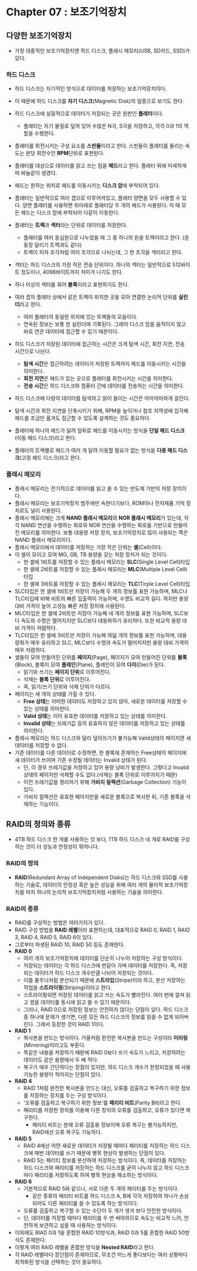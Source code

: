 # Chapter 07 : 보조기억장치

## 다양한 보조기억장치

- 가장 대중적인 보조기억장치엔 하드 디스크, 플래시 메모리(USB, SD카드, SSD)가 있다.

### 하드 디스크

- 하드 디스크는 자기적인 방식으로 데이터를 저장하는 보조기억장치이다.
- 이 때문에 하드 디스크를 **자기 디스크**(Magnetic Disk)의 일종으로 보기도 한다.
- 하드 디스크에 실질적으로 데이터가 저장되는 곳은 원판인 **플래터**이다.
  - 플래터는 자기 물질로 덮여 있어 수많은 N극, S극을 저장하고, 각각 0과 1의 역할을 수행한다.
- 플래터를 회전시키는 구성 요소를 **스핀들**이라고 한다. 스핀들이 플래터를 돌리는 속도는 분당 회전수인 **RPM**단위로 표현된다.
- 플래터를 대상으로 데이터를 읽고 쓰는 침을 **헤드**라고 한다. 플래터 위에 미세하게 떠 바늘같이 생겼다.
- 헤드는 원하는 위치로 헤드를 이동시키는 **디스크 암**에 부착되어 있다.
- 플래터는 일반적으로 여러 겹으로 이루어져있고, 플래터 양면을 모두 사용할 수 있다. 양면 플래터를 사용하면 위아래로 플래터당 두 개의 헤드가 사용된다. 이 때 모든 헤드는 디스크 암에 부착되어 다같이 이동한다.

- 플래터는 **트랙**과 **섹터**라는 단위로 데이터를 저장한다.
  - 플래터를 여러 동심원으로 나누었을 때 그 중 하나의 원을 트랙이라고 한다. (운동장 달리기 트랙과도 같다)
  - 트랙이 피자 조각처럼 여러 조각으로 나뉘는데, 그 한 조각을 섹터라고 한다.
- 섹터는 하드 디스크의 가장 작은 전송 단위이다. 하나의 섹터는 일반적으로 512바이트 정도이나, 4096바이트까지 차이가 나기도 한다.
- 하나 이상의 섹터를 묶어 **블록**이라고 표현하기도 한다.
- 여러 겹의 플래터 상에서 같은 트랙이 위치한 곳을 모아 연결한 논리적 단위를 **실린더**라고 한다.
  - 여러 플래터의 동일한 위치에 있는 트랙들의 모음이다.
  - 연속된 정보는 보통 한 실린더에 기록된다. 그래야 디스크 암을 움직이지 않고 바로 연관 데이터에 접근할 수 있기 때문이다.
- 하드 디스크가 저장된 데이터에 접근하는 시간은 크게 탐색 시간, 회전 지연, 전송 시간으로 나뉜다.
  - **탐색 시간**은 접근하려는 데이터가 저장된 트랙까지 헤드를 이동시키는 시간을 의미한다.
  - **회전 지연**은 헤드가 있는 곳으로 플래터를 회전시키는 시간을 의미한다.
  - **전송 시간**은 하드 디스크와 컴퓨터 간에 데이터를 전송하는 시간을 의미한다.
- 하드 디스크에 다량의 데이터를 탐색하고 읽어 들이는 시간은 어마어마하게 걸린다.
- 탐색 시간과 회전 지연을 단축시키기 위해, RPM을 높이거나 참조 지역성에 입각해 헤드를 조금만 옮겨도 접근할 수 있도록 설계하는 것도 중요하다.
- 플래터에 하나의 헤드가 달려 앞뒤로 헤드를 이동시키는 방식을 **단일 헤드 디스크**(이동 헤드 디스크)라고 한다.
- 플래터의 트랙별로 헤드가 여러 개 달려 이동할 필요가 없는 방식을 **다중 헤드 디스크**(고정 헤드 디스크)라고 한다.

### 플래시 메모리

- 플래시 메모리는 전기적으로 데이터를 읽고 쓸 수 있는 반도체 기반의 저장 장치이다.
- 플래시 메모리는 보조기억장치 범주에만 속한다기보다, ROM이나 전자제품 기억 장치로도 널리 사용된다.
- 플래시 메모리에는 크게 **NAND 플래시 메모리**와 **NOR 플래시 메모리**가 있는데, 각각 NAND 연산을 수행하는 회로와 NOR 연산을 수행하는 회로를 기반으로 만들어진 메모리를 의미한다. 보통 대용량 저장 장치, 보조기억장치로 많이 사용되는 쪽은 NAND 플래시 메모리이다.
- 플래시 메모리에서 데이터를 저장하는 가장 작은 단위는 **셀**(Cell)이다.
- 이 셀이 모이고 모여 MG, GB, TB 용량을 갖는 저장 장치가 되는 것이다.
  - 한 셀에 1비트를 저장할 수 있는 플래시 메모리는 **SLC**(Single Level Cell)타입
  - 한 셀에 2비트를 저장할 수 있는 플래시 메모리는 **MLC**(Multiple Level Cell)타입
  - 한 셀에 3비트를 저장할 수 있는 플래시 메모리는 **TLC**(Tirple Level Cell)타입
- SLC타입은 한 셀에 1비트만 저장이 가능해 두 개의 정보를 표현 가능하며, MLC나 TLC타입에 비해 비트의 빠른 입출력이 가능하며, 수명도 비교적 길다. 하지만 용량 대비 가격이 높아 고성능 빠른 저장 장치에 사용된다.
- MLC타입은 한 셀에 2비트만 저장이 가능해 네 개의 정보를 표현 가능하며, SLC보다 속도와 수명은 떨어지지만 SLC보다 대용화하기 유리하다. 또한 비교적 용량 대비 가격이 저렴하다.
- TLC타입은 한 셀에 3비트만 저장이 가능해 여덟 개의 정보를 표현 가능하며, 대용량화가 매우 유리하고 SLC, MLC보다 수명과 속도가 떨어지지만 용량 대비 가격이 매우 저렴하다.
- 셀들이 모여 만들어진 단위를 **페이지**(Page), 페이지가 모여 만들어진 단위를 **블록**(Block), 블록이 모여 **플레인**(Plane), 플레인이 모여 **다이**(Die)가 된다.
  - 읽기와 쓰기는 **페이지 단위**로 이루어진다.
  - 삭제는 **블록 단위**로 이루어진다.
  - 즉, 읽기/쓰기 단위와 삭제 단위가 다르다.
- 페이지는 세 개의 상태를 가질 수 있다.
  - **Free 상태**는 어떠한 데이터도 저장하고 있지 않아, 새로운 데이터를 저장할 수 있는 상태를 의미한다.
  - **Valid 상태**는 이미 유효한 데이터를 저장하고 있는 상태를 의미한다.
  - **Invalid 상태**는 쓰레기값 등의 유효하지 않은 데이터를 저장하고 있는 상태를 의미한다.
- 플래시 메모리는 하드 디스크와 달리 덮어쓰기가 불가능해 Valid상태의 페이지엔 새 데이터를 저장할 수 없다.
- 기존 데이터를 다른 데이터로 수정하면, 한 블록에 존재하는 Free상태의 페이지에 새 데이터가 쓰이며 기존 수정될 데이터는 Invalid 상태가 된다.
  - 단, 이 경우 쓰레기값을 저장하고 있어 용량 낭비가 발생한다. 그렇다고 Invalid상태의 페이지만 삭제할 수도 없다.(삭제는 블록 단위로 이루어지기 때문)
  - 이런 쓰레기값을 정리하기 위해 **가비지 컬렉션**(Garbage Collection) 기능이 있다.
  - 가비지 컬렉션은 유효한 페이지만을 새로운 블록으로 복사한 뒤, 기존 블록을 삭제하는 기능이다.

## RAID의 정의와 종류

- 4TB 하드 디스크 한 개를 사용하는 것 보다, 1TB 하드 디스크 네 개로 RAID를 구성하는 것이 더 성능과 안정성이 뛰어나다.

### RAID의 정의

- **RAID**(Redundant Array of Independent Disks)는 하드 디스크와 SSD를 사용하는 기술로, 데이터의 안정성 혹은 높은 성능을 위해 여러 개의 물리적 보조기억장치를 마치 하나의 논리적 보조기억장치처럼 사용하는 기술을 의미한다.

### RAID의 종류

- RAID를 구성하는 방법은 여러가지가 있다.
- RAID 구성 방법을 **RAID 레벨**이라 표현하는데, 대표적으로 RAID 0, RAID 1, RAID 3, RAID 4, RAID 5, RAID 6이 있다.
- 그로부터 파생된 RAID 10, RAID 50 등도 존재한다.
- **RAID 0**
  - 여러 개의 보조기억장치에 데이터를 단순히 나누어 저장하는 구성 방식이다.
  - 저장되는 데이터는 각 하드 디스크에 번갈아 가며 데이터를 저장한다. 즉, 저장되는 데이터가 하드 디스크 개수만큼 나뉘어 저장되는 것이다.
  - 이를 줄무늬처럼 분산되기 때문에 **스트라입**(Stripe)이라 하고, 분산 저장하는 작업을 **스트라이핑**(Striping)이라고 한다.
  - 스트라이핑되면 저장된 데이터를 읽고 쓰는 속도가 빨라진다. 여러 번에 걸쳐 읽고 썼을 데이터를 동시에 읽고 쓸 수 있기 때문이다.
  - 그러나, RAID 0으로 저장된 정보는 안전하지 않다는 단점이 있다. 하드 디스크 중 하나에 문제가 생기면, 다른 모든 하드 디스크의 정보를 읽을 수 없게 되어버린다. 그래서 등장한 것이 RAID 1이다.
- **RAID 1**
  - 복사본을 만드는 방식이다. 거울처럼 완전한 복사본을 만드는 구성이라 **미러링**(Mirroring)이라고도 부른다.
  - 똑같은 내용을 저장하기 때문에 RAID 0보다 쓰기 속도가 느리고, 저장하려는 데이터도 같은 용량에서 두 배 적다.
  - 복구가 매우 간단하다는 장점이 있지만, 하드 디스크 개수가 한정되었을 때 사용 가능한 용량이 적어지는 단점이 있다.
- **RAID 4**
  - RAID 1처럼 완전한 복사본을 만드는 대신, 오류를 검출하고 복구하기 위한 정보를 저장하는 장치를 두는 구성 방식이다.
  - '오류를 검출하고 복구하기 위한 정보'를 **패리티 비트**(Parity Bit)라고 한다.
  - 패리티를 저장한 장치를 이용해 다른 장치의 오류를 검출하고, 오류가 있다면 복구한다.
    - 패리티 비트는 본래 오류 검출용 정보이며 오류 복구는 불가능하지만, RAID에선 오류 복구도 가능하다.
- **RAID 5**
  - RAID 4에선 어떤 새로운 데이터가 저장될 때마다 패리티를 저장하는 하드 디스크에 매번 데이터를 쓰기 때문에 병목 현상이 발생하는 단점이 있다.
  - RAID 5는 패리티 정보를 분산하여 저장하는 방식이다. 즉, 데이터를 저장하는 하드 디스크와 패리티를 저장하는 하드 디스크를 굳이 나누지 않고 하드 디스크마다 패리티를 저장하도록 하여 병목 현상을 해소하는 방식이다.
- **RAID 6**
  - 기본적으로 RAID 5와 같으나, 서로 다른 두 개의 패리티를 두는 방식이다.
    - 같은 종류의 패리티 비트를 하드 디스크 A, B에 각각 저장하여 하나가 손상되어도 다른 패리티를 쓸 수 있도록 하는 방식이다.
  - 오류를 검출하고 복구할 수 있는 수단이 두 개가 생겨 보다 안전한 방식이다.
  - 단, 데이터를 저장할 때마다 패리티를 두 번 써야하므로 속도는 비교적 느려, 안전하게 보관하고 싶을 때 사용하는 방식이다.
- 이외에도 RIAD 0과 1을 혼합한 RAID 10방식과, RAID 0과 5를 혼합한 RAID 50방식도 존재한다.
- 이렇게 여러 RAID 레벨을 혼합한 방식을 **Nested RAID**라고 한다.
- 각 RAID 레벨마다 장단점이 존재하므로, 무조건 어느게 좋다보다는 여러 상황마다 최적화된 방식을 선택하는 것이 중요하다.